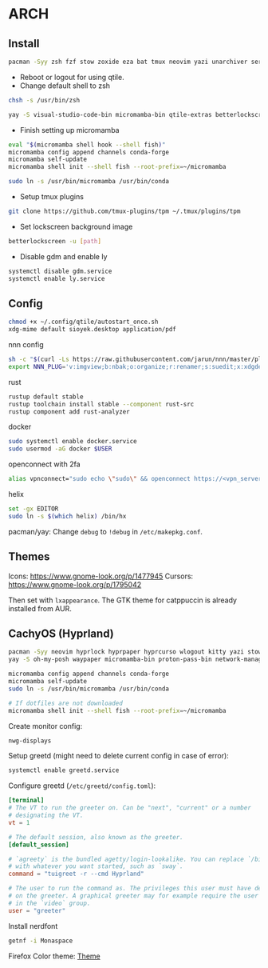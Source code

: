 # ARCH

## Install
```bash
pacman -Syy zsh fzf stow zoxide eza bat tmux neovim yazi unarchiver serpl btop qtile ttf-maple ttf-firacode-nerd ttf-jetbrains-mono-nerd kitty rofi rofimoji rofi-calc lightdm-gtk-greeter eog eog-plugins picom thunar thunar-archive-plugin flameshot obs-studio obsidian go rustup docker fd thefuck yazi polkit-gnome inkscape helix qpdf ly nm-connection-editor brightnessctl github-cli ruff-lsp ripgrep xclip python-pipx discord diskonaut lazygit jupyterlab jupyterlab-pygments jupyterlab-widgets jupyterlab-lsp
```

- Reboot or logout for using qtile.
- Change default shell to zsh

```bash
chsh -s /usr/bin/zsh
```

```bash
yay -S visual-studio-code-bin micromamba-bin qtile-extras betterlockscreen ocs-url streamdeck-ui sioyek onedrive-abraunegg nvidia-container-toolkit catppuccin-gtk-theme-mocha pyright typst-lsp tdf-git oh-my-posh sampler
```

- Finish setting up micromamba

```bash
eval "$(micromamba shell hook --shell fish)"
micromamba config append channels conda-forge
micromamba self-update
micromamba shell init --shell fish --root-prefix=~/micromamba

sudo ln -s /usr/bin/micromamba /usr/bin/conda
```

- Setup tmux plugins

```bash
git clone https://github.com/tmux-plugins/tpm ~/.tmux/plugins/tpm
```

- Set lockscreen background image

```bash
betterlockscreen -u [path]
```

- Disable gdm and enable ly

```bash
systemctl disable gdm.service
systemctl enable ly.service
```

## Config

```bash
chmod +x ~/.config/qtile/autostart_once.sh
xdg-mime default sioyek.desktop application/pdf
```
nnn config
```bash
sh -c "$(curl -Ls https://raw.githubusercontent.com/jarun/nnn/master/plugins/getplugs)"
export NNN_PLUG='v:imgview;b:nbak;o:organize;r:renamer;s:suedit;x:xdgdefault'
```

rust
```bash
rustup default stable
rustup toolchain install stable --component rust-src
rustup component add rust-analyzer
```

docker
```bash
sudo systemctl enable docker.service	
sudo usermod -aG docker $USER
```

openconnect with 2fa
```bash
alias vpnconnect="sudo echo \"sudo\" && openconnect https://<vpn_server> --useragent=AnyConnect --cookieonly | sudo openconnect https://<vpn_server> --useragent=AnyConnect --cookie-on-stdin"
```

helix
```bash
set -gx EDITOR
sudo ln -s $(which helix) /bin/hx
```

pacman/yay: Change `debug` to `!debug` in `/etc/makepkg.conf`.

## Themes
Icons: https://www.gnome-look.org/p/1477945
Cursors: https://www.gnome-look.org/p/1795042

Then set with `lxappearance`. The GTK theme for catppuccin is already installed from AUR.

## CachyOS (Hyprland)
```bash
pacman -Syy neovim hyprlock hyprpaper hyprcurso wlogout kitty yazi stow yay zoxide ttf-iosevkaterm-nerd ttf-hack-nerd fd ripgrep firefox lazygit pyright nodejs npm rustup visidata openconnect blueman csvlens fx adw-gtk-theme python-pywal bottom starship
yay -S oh-my-posh waypaper micromamba-bin proton-pass-bin network-manager-applet nwg-displays greetd-tuigreet ags-hyprpanel-git ptpython getnf
```

```bash
micromamba config append channels conda-forge
micromamba self-update
sudo ln -s /usr/bin/micromamba /usr/bin/conda

# If dotfiles are not downloaded
micromamba shell init --shell fish --root-prefix=~/micromamba
```

Create monitor config:
```bash
nwg-displays
```

Setup greetd (might need to delete current config in case of error):
```bash
systemctl enable greetd.service
```

Configure greetd (`/etc/greetd/config.toml`):
```toml
[terminal]
# The VT to run the greeter on. Can be "next", "current" or a number
# designating the VT.
vt = 1

# The default session, also known as the greeter.
[default_session]

# `agreety` is the bundled agetty/login-lookalike. You can replace `/bin/sh`
# with whatever you want started, such as `sway`.
command = "tuigreet -r --cmd Hyprland"

# The user to run the command as. The privileges this user must have depends
# on the greeter. A graphical greeter may for example require the user to be
# in the `video` group.
user = "greeter"
```
Install nerdfont
```bash
getnf -i Monaspace
```

Firefox Color theme:
[Theme](https://color.firefox.com/?theme=XQAAAAInAgAAAAAAAABBqYhm849SCicxcT-BCXcGHf3p79EhVPS3-jvQ_Kw8eaBdnrbHMhZhXx7H67W4vuBchVhCxt9o2Jz_Cg2qOXgtjKp_lZB8Qf_ZiZ_xjMq2lCE8jHzVkJiX8rEzneMPJxJMDB-IWd8Rju4sf1XvDQCNFjwwaUd9bHiwwQezEDKG8pIUyOXl_bgp3SeH0CBw5M2rXieWWXrT-pJA9km_KM7Z8daFdj2KXQwn-i1SGKDaXhBJB8pf1OiRbFXpyXGjSEhKvOLwqgYXwFT86gdSCv2uZHrlmj2_8HIv58CLFuTFtKj73Es83Au8T7eHDpYO8YuBravkgSGlMD2CDaGpziENlLs4hSyGmB2ad1Afm_b_qhqWsDdeJfFrMBB98Exf3puhWrfdTWmxuLMgrNo3uxJtqKcK223Y__3TFM8)

